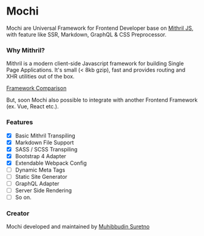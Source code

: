 # Mochi

Mochi are Universal Framework for Frontend Developer base on [Mithril JS](https://mithril.js.org), with feature like SSR, Markdown, GraphQL & CSS Preprocessor.

### Why Mithril?

Mithril is a modern client-side Javascript framework for building Single Page Applications. It's small (< 8kb gzip), fast and provides routing and XHR utilities out of the box.

[Framework Comparison](https://mithril.js.org/framework-comparison.html)

But, soon Mochi also possible to integrate with another Frontend Framework (ex. Vue, React etc.).

### Features

- [x] Basic Mithril Transpiling
- [x] Markdown File Support
- [x] SASS / SCSS Transpiling
- [x] Bootstrap 4 Adapter
- [x] Extendable Webpack Config
- [ ] Dynamic Meta Tags
- [ ] Static Site Generator
- [ ] GraphQL Adapter
- [ ] Server Side Rendering
- [ ] So on.

### Creator

Mochi developed and maintained by [Muhibbudin Suretno](https://github.com/muhibbudins)
